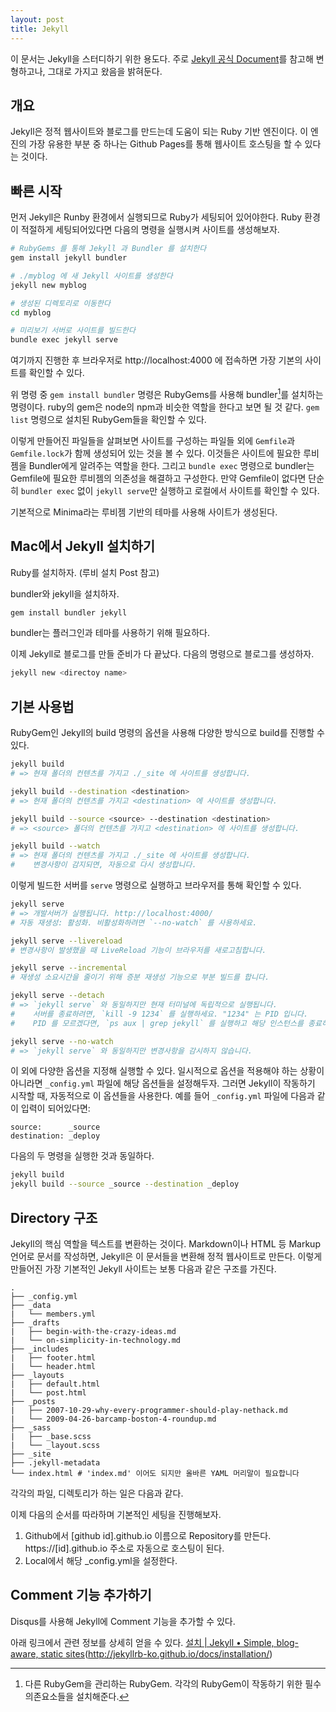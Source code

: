 ```yaml
---
layout: post
title: Jekyll 
---
```

이 문서는 Jekyll을 스터디하기 위한 용도다.
주로 [Jekyll 공식 Document](http://jekyllrb-ko.github.io/docs/home/)를 참고해 변형하고나, 그대로 가지고 왔음을 밝혀둔다. 

## 개요
Jekyll은 정적 웹사이트와 블로그를 만드는데 도움이 되는 Ruby 기반 엔진이다.
이 엔진의 가장 유용한 부분 중 하나는 Github Pages를 통해 웹사이트 호스팅을 할 수 있다는 것이다.
 
## 빠른 시작
먼저 Jekyll은 Runby 환경에서 실행되므로 Ruby가 세팅되어 있어야한다.
Ruby 환경이 적절하게 세팅되어있다면 다음의 명령을 실행시켜 사이트를 생성해보자. 
```bash
# RubyGems 를 통해 Jekyll 과 Bundler 를 설치한다
gem install jekyll bundler

# ./myblog 에 새 Jekyll 사이트를 생성한다
jekyll new myblog

# 생성된 디렉토리로 이동한다
cd myblog

# 미리보기 서버로 사이트를 빌드한다
bundle exec jekyll serve
```

여기까지 진행한 후 브라우저로 http://localhost:4000 에 접속하면 가장 기본의 사이트를 확인할 수 있다. 

위 명령 중 `gem install bundler` 명령은 RubyGems를 사용해 bundler[^1]를 설치하는 명령이다. ruby의 gem은 node의 npm과 비슷한 역할을 한다고 보면 될 것 같다. `gem list` 명령으로 설치된 RubyGem들을 확인할 수 있다. 

이렇게 만들어진 파일들을 살펴보면 사이트를 구성하는 파일들 외에 `Gemfile`과 `Gemfile.lock`가 함께 생성되어 있는 것을 볼 수 있다. 이것들은 사이트에 필요한 루비 젬을 Bundler에게 알려주는 역할을 한다. 그리고 `bundle exec` 명령으로 bundler는 Gemfile에 필요한 루비젬의 의존성을 해결하고 구성한다. 만약 Gemfile이 없다면 단순히 `bundler exec` 없이 `jekyll serve`만 실행하고 로컬에서 사이트를 확인할 수 있다.

기본적으로 Minima라는 루비젬 기반의 테마를 사용해 사이트가 생성된다.

## Mac에서 Jekyll 설치하기
Ruby를 설치하자. (루비 설치 Post 참고)

bundler와 jekyll을 설치하자.
```bash
gem install bundler jekyll
```
bundler는 플러그인과 테마를 사용하기 위해 필요하다.

이제 Jekyll로 블로그를 만들 준비가 다 끝났다. 
다음의 명령으로 블로그를 생성하자.
```bash
jekyll new <directoy name>
```

## 기본 사용법
RubyGem인 Jekyll의 build 명령의 옵션을 사용해 다양한 방식으로 build를 진행할 수 있다.
```bash
jekyll build
# => 현재 폴더의 컨텐츠를 가지고 ./_site 에 사이트를 생성합니다.

jekyll build --destination <destination>
# => 현재 폴더의 컨텐츠를 가지고 <destination> 에 사이트를 생성합니다.

jekyll build --source <source> --destination <destination>
# => <source> 폴더의 컨텐츠를 가지고 <destination> 에 사이트를 생성합니다.

jekyll build --watch
# => 현재 폴더의 컨텐츠를 가지고 ./_site 에 사이트를 생성합니다.
#    변경사항이 감지되면, 자동으로 다시 생성합니다.
```

이렇게 빌드한 서버를 `serve` 명령으로 실행하고 브라우저를 통해 확인할 수 있다. 
```bash
jekyll serve
# => 개발서버가 실행됩니다. http://localhost:4000/
# 자동 재생성: 활성화. 비활성화하려면 `--no-watch` 를 사용하세요.

jekyll serve --livereload
# 변경사항이 발생했을 때 LiveReload 기능이 브라우저를 새로고침합니다.

jekyll serve --incremental
# 재생성 소요시간을 줄이기 위해 증분 재생성 기능으로 부분 빌드를 합니다.

jekyll serve --detach
# => `jekyll serve` 와 동일하지만 현재 터미널에 독립적으로 실행됩니다.
#    서버를 종료하려면, `kill -9 1234` 를 실행하세요. "1234" 는 PID 입니다.
#    PID 를 모르겠다면, `ps aux | grep jekyll` 를 실행하고 해당 인스턴스를 종료하세요.

jekyll serve --no-watch
# => `jekyll serve` 와 동일하지만 변경사항을 감시하지 않습니다.
```

이 외에 다양한 옵션을 지정해 실행할 수 있다. 일시적으로 옵션을 적용해야 하는 상황이 아니라면 `_config.yml` 파일에 해당 옵션들을 설정해두자. 그러면 Jekyll이 작동하기 시작할 때, 자동적으로 이 옵션들을 사용한다. 예를 들어 `_config.yml` 파일에 다음과 같이 입력이 되어있다면:
```
source:      _source
destination: _deploy
```

다음의 두 명령을 실행한 것과 동일하다.
```bash
jekyll build
jekyll build --source _source --destination _deploy
```


## Directory 구조
Jekyll의 핵심 역할을 텍스트를 변환하는 것이다. Markdown이나 HTML 등 Markup 언어로 문서를 작성하면, Jekyll은 이 문서들을 변환해 정적 웹사이트로 만든다. 이렇게 만들어진 가장 기본적인 Jekyll 사이트는 보통 다음과 같은 구조를 가진다.

```
.
├── _config.yml
├── _data
|   └── members.yml
├── _drafts
|   ├── begin-with-the-crazy-ideas.md
|   └── on-simplicity-in-technology.md
├── _includes
|   ├── footer.html
|   └── header.html
├── _layouts
|   ├── default.html
|   └── post.html
├── _posts
|   ├── 2007-10-29-why-every-programmer-should-play-nethack.md
|   └── 2009-04-26-barcamp-boston-4-roundup.md
├── _sass
|   ├── _base.scss
|   └── _layout.scss
├── _site
├── .jekyll-metadata
└── index.html # 'index.md' 이어도 되지만 올바른 YAML 머리말이 필요합니다
```

각각의 파일, 디렉토리가 하는 일은 다음과 같다. 


이제 다음의 순서를 따라하며 기본적인 세팅을 진행해보자.
1. Github에서 [github id].github.io 이름으로 Repository를 만든다. https://[id].github.io 주소로 자동으로 호스팅이 된다.
2. Local에서 해당 \_config.yml을 설정한다.


## Comment 기능 추가하기
Disqus를 사용해 Jekyll에 Comment 기능을 추가할 수 있다.


아래 링크에서 관련 정보를 상세히 얻을 수 있다. 
[설치 | Jekyll • Simple, blog-aware, static sites](#)(http://jekyllrb-ko.github.io/docs/installation/)

[^1]:	다른 RubyGem을 관리하는 RubyGem. 각각의 RubyGem이 작동하기 위한 필수 의존요소들을 설치해준다.
